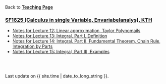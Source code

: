 Back to [**Teaching Page**](https://wanminliu.github.io/KTH/)

### [SF1625 (Calculus in single Variable, Envariabelanalys), KTH](https://canvas.kth.se/courses/42734/pages/celte-cinek-cmete-copen-cmedt)

*  [Notes for Lecture 12: Linear approximation, Taylor Polynomails](https://wanminliu.github.io/KTH/SF1625/L12/L12.html)
*  [Notes for Lecture 13: Integral, Part I, Definition](https://wanminliu.github.io/KTH/SF1625/L13/L13.html)
*  [Notes for Lecture 14: Integral, Part II, Fundamental Theorem, Chain Rule, Integration by Parts](https://wanminliu.github.io/KTH/SF1625/L14/L14.html)
*  [Notes for Lecture 15: Integral, Part III, Examples](https://wanminliu.github.io/KTH/SF1625/L15/L15.html)


<br/><br/>
<p>Last update on {{ site.time | date_to_long_string }}.</p>
